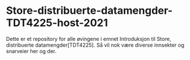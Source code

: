 # Store-distribuerte-datamengder-TDT4225-host-2021
Dette er et repository for alle øvingene i emnet Introduksjon til Store, distribuerte datamengder[TDT4225]. 
Så vil nok være diverse innsekter og snarveier her og der.
